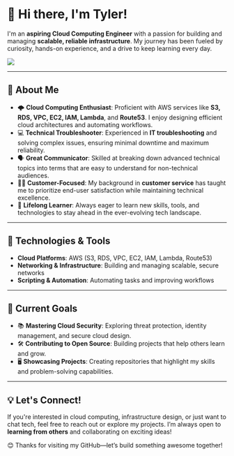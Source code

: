 # 👋 Hi there, I'm Tyler!  

I'm an **aspiring Cloud Computing Engineer** with a passion for building and managing **scalable, reliable infrastructure**. My journey has been fueled by curiosity, hands-on experience, and a drive to keep learning every day.  

<a href="https://www.linkedin.com/in/tyler-westcoat-871502204/"><img src="https://img.shields.io/badge/-LinkedIn-0072b1?&style=for-the-badge&logo=linkedin&logoColor=white" /></a>

---

## 🚀 About Me  

- 🌩 **Cloud Computing Enthusiast**: Proficient with AWS services like **S3, RDS, VPC, EC2, IAM, Lambda**, and **Route53**. I enjoy designing efficient cloud architectures and automating workflows.  
- 💻 **Technical Troubleshooter**: Experienced in **IT troubleshooting** and solving complex issues, ensuring minimal downtime and maximum reliability.  
- 🗣 **Great Communicator**: Skilled at breaking down advanced technical topics into terms that are easy to understand for non-technical audiences.  
- 🙋‍♂️ **Customer-Focused**: My background in **customer service** has taught me to prioritize end-user satisfaction while maintaining technical excellence.  
- 🌟 **Lifelong Learner**: Always eager to learn new skills, tools, and technologies to stay ahead in the ever-evolving tech landscape.  

---

## 🔧 Technologies & Tools  

- **Cloud Platforms**: AWS (S3, RDS, VPC, EC2, IAM, Lambda, Route53)  
- **Networking & Infrastructure**: Building and managing scalable, secure networks  
- **Scripting & Automation**: Automating tasks and improving workflows  

---

## 🌱 Current Goals  

- 📚 **Mastering Cloud Security**: Exploring threat protection, identity management, and secure cloud design.  
- 🛠 **Contributing to Open Source**: Building projects that help others learn and grow.  
- 🖥 **Showcasing Projects**: Creating repositories that highlight my skills and problem-solving capabilities.  

---

## 💡 Let's Connect!  

If you're interested in cloud computing, infrastructure design, or just want to chat tech, feel free to reach out or explore my projects. I’m always open to **learning from others** and collaborating on exciting ideas!  

😊 Thanks for visiting my GitHub—let’s build something awesome together!  
